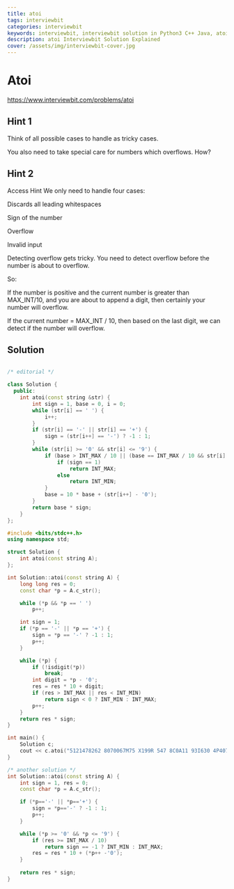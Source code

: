 ```yaml
---
title: atoi
tags: interviewbit
categories: interviewbit
keywords: interviewbit, interviewbit solution in Python3 C++ Java, atoi solution
description: atoi Interviewbit Solution Explained
cover: /assets/img/interviewbit-cover.jpg
---
```


# Atoi

https://www.interviewbit.com/problems/atoi



## Hint 1

Think of all possible cases to handle as tricky cases.

You also need to take special care for numbers which overflows. How?

## Hint 2

Access Hint
We only need to handle four cases:

Discards all leading whitespaces

Sign of the number

Overflow

Invalid input

Detecting overflow gets tricky. You need to detect overflow before the number is about to overflow.

So:

If the number is positive and the current number is greater than MAX_INT/10, and you are about to append a digit, then certainly your number will overflow.

If the current number = MAX_INT / 10, then based on the last digit, we can detect if the number will overflow.

## Solution

```cpp

/* editorial */

class Solution {
  public:
    int atoi(const string &str) {
        int sign = 1, base = 0, i = 0;
        while (str[i] == ' ') {
            i++;
        }
        if (str[i] == '-' || str[i] == '+') {
            sign = (str[i++] == '-') ? -1 : 1;
        }
        while (str[i] >= '0' && str[i] <= '9') {
            if (base > INT_MAX / 10 || (base == INT_MAX / 10 && str[i] - '0' > 7)) {
                if (sign == 1)
                    return INT_MAX;
                else
                    return INT_MIN;
            }
            base = 10 * base + (str[i++] - '0');
        }
        return base * sign;
    }
};

#include <bits/stdc++.h>
using namespace std;

struct Solution {
    int atoi(const string A);
};

int Solution::atoi(const string A) {
    long long res = 0;
    const char *p = A.c_str();

    while (*p && *p == ' ')
        p++;

    int sign = 1;
    if (*p == '-' || *p == '+') {
        sign = *p == '-' ? -1 : 1;
        p++;
    }

    while (*p) {
        if (!isdigit(*p))
            break;
        int digit = *p - '0';
        res = res * 10 + digit;
        if (res > INT_MAX || res < INT_MIN)
            return sign < 0 ? INT_MIN : INT_MAX;
        p++;
    }
    return res * sign;
}

int main() {
    Solution c;
    cout << c.atoi("5121478262 8070067M75 X199R 547 8C0A11 93I630 4P4071 029W433619 M3 5 14703818 776366059B9O43393") << endl;
}

/* another solution */
int Solution::atoi(const string A) {
    int sign = 1, res = 0;
    const char *p = A.c_str();

    if (*p=='-' || *p=='+') {
        sign = *p=='-' ? -1 : 1;
        p++;
    }

    while (*p >= '0' && *p <= '9') {
        if (res >= INT_MAX / 10)
            return sign == -1 ? INT_MIN : INT_MAX;
        res = res * 10 + (*p++ -'0');
    }
    
    return res * sign;
}

```
